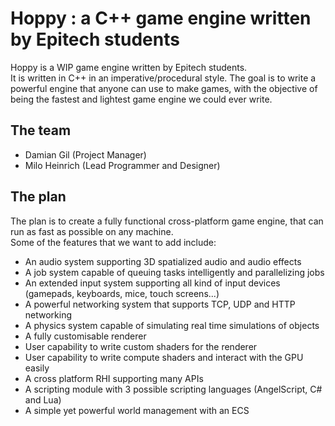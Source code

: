 # Hoppy : a C++ game engine written by Epitech students

Hoppy is a WIP game engine written by Epitech students.\
It is written in C++ in an imperative/procedural style.
The goal is to write a powerful engine that anyone can use to make games, with the objective of being the fastest and lightest game engine we could ever write.

## The team

- Damian Gil (Project Manager)
- Milo Heinrich (Lead Programmer and Designer)

## The plan

The plan is to create a fully functional cross-platform game engine, that can run as fast as possible on any machine.\
Some of the features that we want to add include:
- An audio system supporting 3D spatialized audio and audio effects
- A job system capable of queuing tasks intelligently and parallelizing jobs
- An extended input system supporting all kind of input devices (gamepads, keyboards, mice, touch screens...)
- A powerful networking system that supports TCP, UDP and HTTP networking
- A physics system capable of simulating real time simulations of objects
- A fully customisable renderer
- User capability to write custom shaders for the renderer
- User capability to write compute shaders and interact with the GPU easily
- A cross platform RHI supporting many APIs
- A scripting module with 3 possible scripting languages (AngelScript, C# and Lua)
- A simple yet powerful world management with an ECS